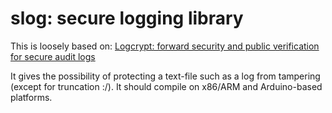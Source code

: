 # slog: secure logging library

This is loosely based on:
[Logcrypt: forward security and public verification for secure audit logs](https://eprint.iacr.org/2005/002.pdf)

It gives the possibility of protecting a text-file such as a log from tampering (except for truncation :/). It should compile on x86/ARM and Arduino-based platforms.
